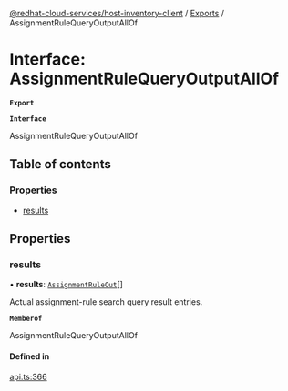 [@redhat-cloud-services/host-inventory-client](../README.md) / [Exports](../modules.md) / AssignmentRuleQueryOutputAllOf

# Interface: AssignmentRuleQueryOutputAllOf

**`Export`**

**`Interface`**

AssignmentRuleQueryOutputAllOf

## Table of contents

### Properties

- [results](AssignmentRuleQueryOutputAllOf.md#results)

## Properties

### results

• **results**: [`AssignmentRuleOut`](AssignmentRuleOut.md)[]

Actual assignment-rule search query result entries.

**`Memberof`**

AssignmentRuleQueryOutputAllOf

#### Defined in

[api.ts:366](https://github.com/RedHatInsights/javascript-clients/blob/master/packages/host-inventory/api.ts#L366)
